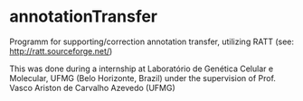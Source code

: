 # annotationTransfer
Programm for supporting/correction annotation transfer, utilizing RATT (see: http://ratt.sourceforge.net/)

This was done during a internship at Laboratório de Genética Celular e Molecular, UFMG (Belo Horizonte, Brazil) under the supervision of Prof. Vasco Ariston de Carvalho Azevedo (UFMG)
